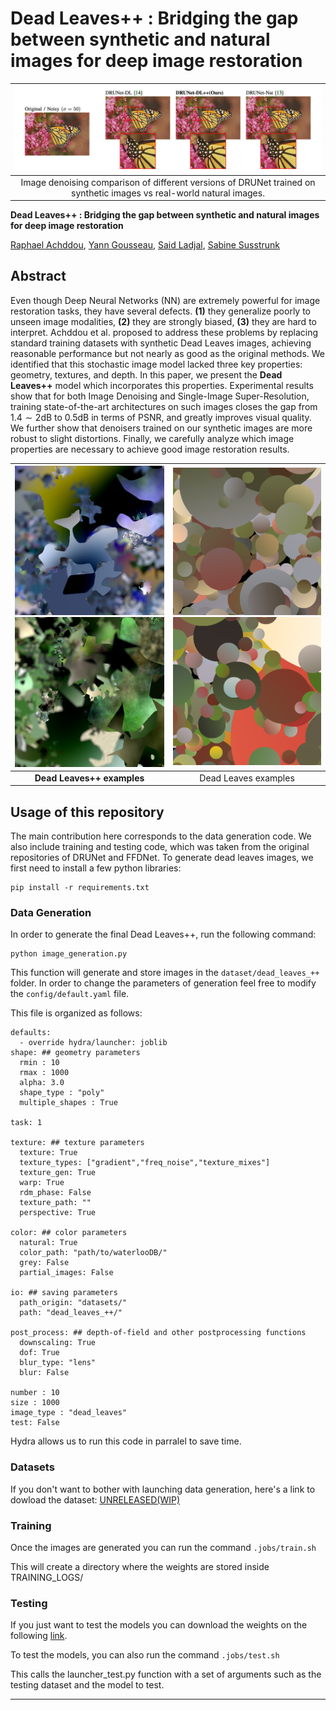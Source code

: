 # Dead Leaves++ : Bridging the gap between synthetic and natural images for deep image restoration

|                                          ![teaser](readme_images/teaser.png)                                          |
| :------------------------------------------------------------------------------------------------------------------: |
| Image denoising comparison of different versions of DRUNet trained on synthetic images vs real-world natural images. |

**Dead Leaves++ : Bridging the gap between synthetic and natural images for deep image restoration**

[Raphael Achddou](https://rachddou.github.io/), [Yann Gousseau](https://perso.telecom-paristech.fr/gousseau/), [Said Ladjal](https://perso.telecom-paristech.fr/ladjal/), [Sabine Susstrunk](https://www.epfl.ch/labs/ivrl/people/susstrunk/)

## Abstract

Even though Deep Neural Networks (NN) are extremely powerful for image restoration tasks, they have several defects. **(1)** they generalize poorly to unseen image modalities, **(2)** they are strongly biased, **(3)** they are hard to interpret. Achddou et al. proposed to address these problems by replacing standard training datasets with synthetic Dead Leaves images, achieving reasonable performance but not nearly as good as the original methods. We identified that this stochastic image model lacked three key properties: geometry, textures, and depth. In this paper, we present the **Dead Leaves++** model which incorporates this properties. Experimental results show that for both Image Denoising and Single-Image Super-Resolution, training state-of-the-art architectures on such images closes the gap from $1.4 \sim 2$dB to $0.5$dB in terms of PSNR, and greatly improves visual quality. We further show that denoisers trained on our synthetic images are more robust to slight distortions. Finally, we carefully analyze which image properties are necessary to achieve good image restoration results.

| ![dl++](readme_images/im_first_page_2.png)  ![dl++](readme_images/im_first_page.png) | ![dl](readme_images/im_69809436.png)  ![dl](readme_images/im_69810650.png) |
| :------------------------------------------------------------------------------: | :--------------------------------------------------------------------: |
|                         **Dead Leaves++ examples**                         |                          Dead Leaves examples                          |

## Usage of this repository

The main contribution here corresponds to the data generation code. We also include training and testing code, which was taken from the original repositories of DRUNet and FFDNet. To generate dead leaves images, we first need to install a few python libraries:

```
pip install -r requirements.txt

```

### Data Generation

In order to generate the final Dead Leaves++, run the following command:

```
python image_generation.py
```

This function will generate and store images in the `dataset/dead_leaves_++` folder. In order to change the parameters of generation feel free to modify the `config/default.yaml` file.

This file is organized as follows:

```
defaults:
  - override hydra/launcher: joblib
shape: ## geometry parameters
  rmin : 10
  rmax : 1000
  alpha: 3.0
  shape_type : "poly"
  multiple_shapes : True

task: 1

texture: ## texture parameters
  texture: True
  texture_types: ["gradient","freq_noise","texture_mixes"]
  texture_gen: True
  warp: True
  rdm_phase: False
  texture_path: ""
  perspective: True

color: ## color parameters
  natural: True
  color_path: "path/to/waterlooDB/"
  grey: False
  partial_images: False

io: ## saving parameters
  path_origin: "datasets/"
  path: "dead_leaves_++/"

post_process: ## depth-of-field and other postprocessing functions
  downscaling: True
  dof: True
  blur_type: "lens"
  blur: False

number : 10
size : 1000
image_type : "dead_leaves" 
test: False
```

Hydra allows us to run this code in parralel to save time.

### Datasets

If you don't want to bother with launching data generation, here's a link to dowload the dataset: [UNRELEASED(WIP)]()

### Training

Once the images are generated you can run the command `.jobs/train.sh`

This will create a directory where the weights are stored inside TRAINING_LOGS/

### Testing

If you just want to test the models you can download the weights on the following [link](todo).

To test the models, you can also run the command `.jobs/test.sh` 

This calls the launcher_test.py function with a set of arguments such as the testing dataset and the model to test.



---
